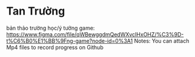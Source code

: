 # Tan Trường
bản thảo trường học/ý tưởng game: 
https://www.figma.com/file/qWBewggdmQedWXvcIHxOHZ/%C3%9D-t%C6%B0%E1%BB%9Fng-game?node-id=0%3A1
Notes: You can attach Mp4 files to record progress on Github
